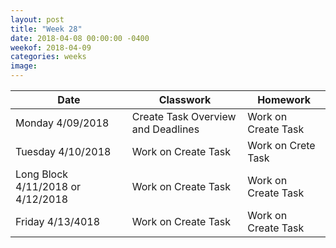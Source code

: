 ```yaml
---
layout: post
title: "Week 28"
date: 2018-04-08 00:00:00 -0400
weekof: 2018-04-09
categories: weeks
image:
---
```


|Date                        |Classwork|Homework|
|----------------------------|---------|--------|
|Monday 4/09/2018            | Create Task Overview and Deadlines | Work on Create Task |
|Tuesday 4/10/2018           | Work on Create Task | Work on Crete Task |
|Long Block 4/11/2018 or 4/12/2018 | Work on Create Task | Work on Create Task |
|Friday 4/13/4018            | Work on Create Task | Work on Create Task |
